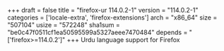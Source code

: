+++
draft = false
title = "firefox-ur 114.0.2-1"
version = "114.0.2-1"
categories = ['locale-extra', 'firefox-extensions']
arch = "x86_64"
size = "507104"
usize = "572248"
sha1sum = "be0c47f0511cf1ea50595599a5327aeee7470484"
depends = "['firefox>=114.0.2']"
+++
Urdu language support for Firefox